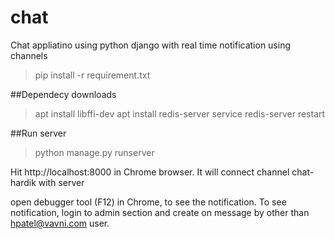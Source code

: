 # chat
Chat appliatino using python django with real time notification using channels


>pip install -r requirement.txt

##Dependecy downloads
>apt install libffi-dev
>apt install redis-server
>service redis-server restart

##Run server
>python manage.py runserver

Hit http://localhost:8000 in Chrome browser. It will connect channel chat-hardik with server

open debugger tool (F12) in Chrome, to see the notification.
To see notification, login to admin section and create on message by other than hpatel@vavni.com user.
